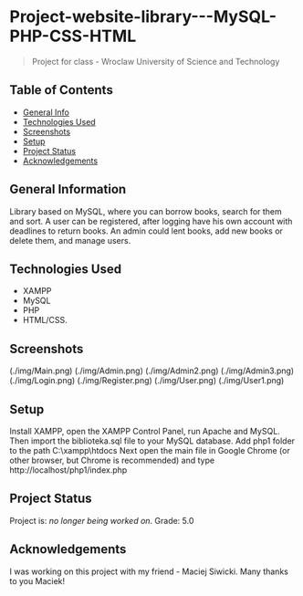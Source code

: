 # Project-website-library---MySQL-PHP-CSS-HTML
> Project for class - Wroclaw University of Science and Technology

## Table of Contents
* [General Info](#general-information)
* [Technologies Used](#technologies-used)
* [Screenshots](#screenshots)
* [Setup](#setup)
* [Project Status](#project-status)
* [Acknowledgements](#acknowledgements)

## General Information
Library based on MySQL, where you can borrow books, search for them and sort. 
A user can be registered, after logging have his own account with deadlines to return books. 
An admin could lent books, add new books or delete them, and manage users.

## Technologies Used
- XAMPP
- MySQL
- PHP
- HTML/CSS.

## Screenshots
(./img/Main.png) 
(./img/Admin.png) 
(./img/Admin2.png) 
(./img/Admin3.png) 
(./img/Login.png)
(./img/Register.png) 
(./img/User.png) 
(./img/User1.png) 

## Setup
Install XAMPP, open the XAMPP Control Panel, run Apache and MySQL. 
Then import the biblioteka.sql file to your MySQL database.
Add php1 folder to the path C:\xampp\htdocs
Next open the main file in Google Chrome (or other browser, but Chrome is recommended) and type http://localhost/php1/index.php

## Project Status
Project is: _no longer being worked on_.
Grade: 5.0

## Acknowledgements
I was working on this project with my friend - Maciej Siwicki. Many thanks to you Maciek!
